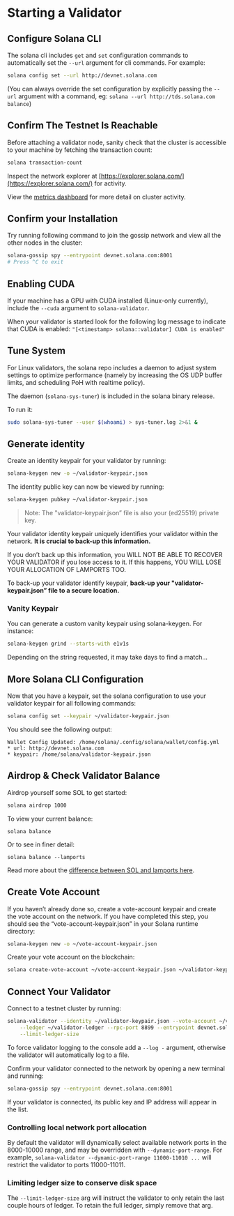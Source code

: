 # Starting a Validator

## Configure Solana CLI

The solana cli includes `get` and `set` configuration commands to automatically
set the `--url` argument for cli commands. For example:

```bash
solana config set --url http://devnet.solana.com
```

\(You can always override the set configuration by explicitly passing the
`--url` argument with a command, eg: `solana --url http://tds.solana.com balance`\)

## Confirm The Testnet Is Reachable

Before attaching a validator node, sanity check that the cluster is accessible
to your machine by fetching the transaction count:

```bash
solana transaction-count
```

Inspect the network explorer at
[https://explorer.solana.com/](https://explorer.solana.com/) for activity.

View the [metrics dashboard](https://metrics.solana.com:3000/d/monitor/cluster-telemetry) for more
detail on cluster activity.

## Confirm your Installation

Try running following command to join the gossip network and view all the other
nodes in the cluster:

```bash
solana-gossip spy --entrypoint devnet.solana.com:8001
# Press ^C to exit
```

## Enabling CUDA

If your machine has a GPU with CUDA installed \(Linux-only currently\), include
the `--cuda` argument to `solana-validator`.

When your validator is started look for the following log message to indicate
that CUDA is enabled: `"[<timestamp> solana::validator] CUDA is enabled"`

## Tune System

For Linux validators, the solana repo includes a daemon to adjust system settings to optimize
performance (namely by increasing the OS UDP buffer limits, and scheduling PoH with realtime policy).

The daemon (`solana-sys-tuner`) is included in the solana binary release.

To run it:

```bash
sudo solana-sys-tuner --user $(whoami) > sys-tuner.log 2>&1 &
```

## Generate identity

Create an identity keypair for your validator by running:

```bash
solana-keygen new -o ~/validator-keypair.json
```

The identity public key can now be viewed by running:

```bash
solana-keygen pubkey ~/validator-keypair.json
```

> Note: The "validator-keypair.json” file is also your \(ed25519\) private key.

Your validator identity keypair uniquely identifies your validator within the
network. **It is crucial to back-up this information.**

If you don’t back up this information, you WILL NOT BE ABLE TO RECOVER YOUR
VALIDATOR if you lose access to it. If this happens, YOU WILL LOSE YOUR
ALLOCATION OF LAMPORTS TOO.

To back-up your validator identify keypair, **back-up your
"validator-keypair.json” file to a secure location.**

### Vanity Keypair

You can generate a custom vanity keypair using solana-keygen. For instance:

```bash
solana-keygen grind --starts-with e1v1s
```

Depending on the string requested, it may take days to find a match...

## More Solana CLI Configuration

Now that you have a keypair, set the solana configuration to use your validator
keypair for all following commands:

```bash
solana config set --keypair ~/validator-keypair.json
```

You should see the following output:

```text
Wallet Config Updated: /home/solana/.config/solana/wallet/config.yml
* url: http://devnet.solana.com
* keypair: /home/solana/validator-keypair.json
```

## Airdrop & Check Validator Balance

Airdrop yourself some SOL to get started:

```bash
solana airdrop 1000
```

To view your current balance:

```text
solana balance
```

Or to see in finer detail:

```text
solana balance --lamports
```

Read more about the [difference between SOL and lamports here](../introduction.md#what-are-sols).

## Create Vote Account

If you haven’t already done so, create a vote-account keypair and create the
vote account on the network. If you have completed this step, you should see the
“vote-account-keypair.json” in your Solana runtime directory:

```bash
solana-keygen new -o ~/vote-account-keypair.json
```

Create your vote account on the blockchain:

```bash
solana create-vote-account ~/vote-account-keypair.json ~/validator-keypair.json
```

## Connect Your Validator

Connect to a testnet cluster by running:

```bash
solana-validator --identity ~/validator-keypair.json --vote-account ~/vote-account-keypair.json \
    --ledger ~/validator-ledger --rpc-port 8899 --entrypoint devnet.solana.com:8001 \
    --limit-ledger-size
```

To force validator logging to the console add a `--log -` argument, otherwise
the validator will automatically log to a file.

Confirm your validator connected to the network by opening a new terminal and
running:

```bash
solana-gossip spy --entrypoint devnet.solana.com:8001
```

If your validator is connected, its public key and IP address will appear in the list.

### Controlling local network port allocation

By default the validator will dynamically select available network ports in the
8000-10000 range, and may be overridden with `--dynamic-port-range`. For
example, `solana-validator --dynamic-port-range 11000-11010 ...` will restrict
the validator to ports 11000-11011.

### Limiting ledger size to conserve disk space

The `--limit-ledger-size` arg will instruct the validator to only retain the
last couple hours of ledger. To retain the full ledger, simply remove that arg.
